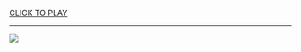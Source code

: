
<a href="https://premium76.site?title=sonic_games&ref=13M">CLICK TO PLAY</a></h3>
<hr>

<a href="https://premium76.site?title=sonic_games&ref=13M"><img src="https://clearcache.store/games.png"></a>


